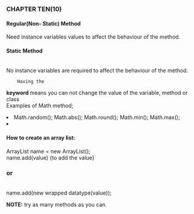 <!DOCTYPE HTML>
 <html>
  <body>
  <h3>CHAPTER TEN(10)</h3>
    <p>
       <h4> Regular(Non- Static) Method </h4>
        Need instance variables values to affect the behaviour of the method.
        <br>
        <h4>Static Method</h4><br>
        No instance variables are required to affect the behaviour of the method.

        Having the
<Strong> keyword </Strong> 
          means you can not change the value of the 
        variable, method or class
        <br>
        Examples of Math method;
        <li>
               <il>Math.random();</il>
               <il> Math.abs();</il>
               <il> Math.round();</il>
                <il>Math.min();</il>
                <il>Math.max();</il>
        <li>

   <h4> How to create an array list:</h4>
        ArrayList<Strong><emphasis><Wrapped Datatype/object?></emphasis></Strong> name = new ArrayList();<br>
        name.add(value) {to add the value}
        <h3>or</h3> <br>
        name.add(new wrapped datatype(value));

   <Strong> NOTE:</Strong> try as many methods as you can.
    </p>
  </body>
 </html>